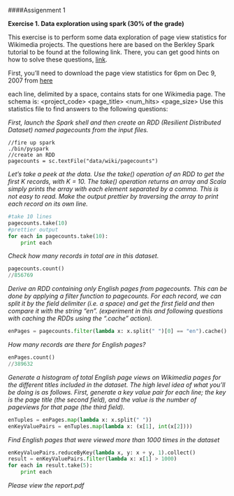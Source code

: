 ####Assigenment 1

**Exercise 1. Data exploration using spark (30% of the grade)**

This exercise is to perform some data exploration of page view statistics for Wikimedia projects. The questions here are based on the Berkley Spark tutorial to be found at the following link. There, you can get good hints on how to solve these questions, [link](http://ampcamp.berkeley.edu/big-data-mini-course/data-exploration-using-spark.html).

First, you’ll need to download the page view statistics for 6pm on Dec 9, 2007 from [here](http://dumps.wikimedia.org/other/pagecounts-raw/2007/2007-12/pagecounts-20071209-180000.gz)

each line, delimited by a space, contains stats for one Wikimedia page. The schema is:
<project_code> <page_title> <num_hits> <page_size>
Use this statistics file to find answers to the following questions:

*First, launch the Spark shell and then create an RDD (Resilient Distributed Dataset) named pagecounts from the input files.*

```pyrhon
//fire up spark
./bin/pyspark
//create an RDD
pagecounts = sc.textFile("data/wiki/pagecounts")
```

*Let’s take a peek at the data. Use the take() operation of an RDD to get the first K records,
with K = 10. The take() operation returns an array and Scala simply prints the array with each
element separated by a comma. This is not easy to read. Make the output prettier by traversing
the array to print each record on its own line.*

```python
#take 10 lines
pagecounts.take(10)
#prettier output
for each in pagecounts.take(10):
	print each
```

*Check how many records in total are in this dataset.*

```python
pagecounts.count()
//856769
```

*Derive an RDD containing only English pages from pagecounts. This can be done by applying a filter function to pagecounts. For each record, we can split it by the field delimiter (i.e. a space) and get the first field and then compare it with the string “en”. (experiment in this and following questions with caching the RDDs using the “.cache” action).*

```python
enPages = pagecounts.filter(lambda x: x.split(" ")[0] == "en").cache()
```

*How many records are there for English pages?*

```python
enPages.count()
//389632
```

*Generate a histogram of total English page views on Wikimedia pages for the different titles included in the dataset. The high level idea of what you’ll be doing is as follows. First, generate a key value pair for each line; the key is the page title (the second field), and the value is the number of pageviews for that page (the third field).*

```python
enTuples = enPages.map(lambda x: x.split(" "))
enKeyValuePairs = enTuples.map(lambda x: (x[1], int(x[2])))
```

*Find English pages that were viewed more than 1000 times in the dataset*

```python
enKeyValuePairs.reduceByKey(lambda x, y: x + y, 1).collect()
result = enKeyValuePairs.filter(lambda x: x[1] > 1000)
for each in result.take(5):
	print each
```

*Please view the report.pdf*